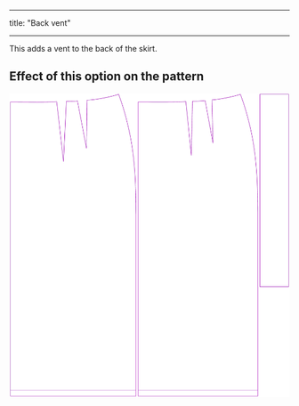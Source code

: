 ***

title: "Back vent"

***

This adds a vent to the back of the skirt.

## Effect of this option on the pattern

![This image shows the effect of this option by superimposing several variants that have a different value for this option](penelope_backvent_sample.svg "Effect of this option on the pattern")

